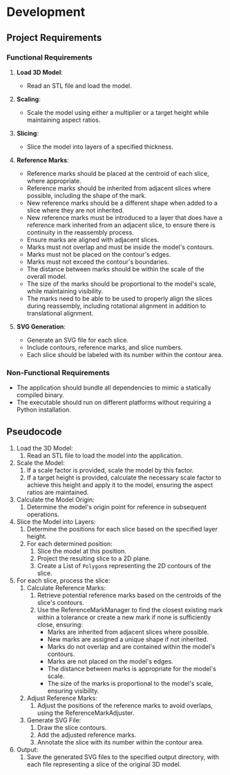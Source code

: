 # Development

## Project Requirements

### Functional Requirements

1. **Load 3D Model**:
    - Read an STL file and load the model.

2. **Scaling**:
    - Scale the model using either a multiplier or a target height while maintaining aspect ratios.

3. **Slicing**:
    - Slice the model into layers of a specified thickness.

4. **Reference Marks**:
    - Reference marks should be placed at the centroid of each slice, where appropriate.
    - Reference marks should be inherited from adjacent slices where possible, including the shape of the mark.
    - New reference marks should be a different shape when added to a slice where they are not inherited.
    - New reference marks must be introduced to a layer that does have a reference mark inherited from an adjacent slice, to ensure there is continuity in the reassembly process.
    - Ensure marks are aligned with adjacent slices.
    - Marks must not overlap and must be inside the model's contours.
    - Marks must not be placed on the contour's edges.
    - Marks must not exceed the contour's boundaries.
    - The distance between marks should be within the scale of the overall model.
    - The size of the marks should be proportional to the model's scale, while maintaining visibility.
    - The marks need to be able to be used to properly align the slices during reassembly, including rotational alignment in addition to translational alignment.

5. **SVG Generation**:
    - Generate an SVG file for each slice.
    - Include contours, reference marks, and slice numbers.
    - Each slice should be labeled with its number within the contour area.

### Non-Functional Requirements

- The application should bundle all dependencies to mimic a statically compiled binary.
- The executable should run on different platforms without requiring a Python installation.

## Pseudocode

1. Load the 3D Model:
    1. Read an STL file to load the model into the application.
2. Scale the Model:
    1. If a scale factor is provided, scale the model by this factor.
    2. If a target height is provided, calculate the necessary scale factor to achieve this height and apply it to the model, ensuring the aspect ratios are maintained.
3. Calculate the Model Origin:
    1. Determine the model's origin point for reference in subsequent operations.
4. Slice the Model into Layers:
    1. Determine the positions for each slice based on the specified layer height.
    2. For each determined position:
        1. Slice the model at this position.
        2. Project the resulting slice to a 2D plane.
        3. Create a List of `Polygon`s representing the 2D contours of the slice.
5. For each slice, process the slice:
    1. Calculate Reference Marks:
        1. Retrieve potential reference marks based on the centroids of the slice's contours.
        2. Use the ReferenceMarkManager to find the closest existing mark within a tolerance or create a new mark if none is sufficiently close, ensuring:
           * Marks are inherited from adjacent slices where possible.
           * New marks are assigned a unique shape if not inherited.
           * Marks do not overlap and are contained within the model's contours.
           * Marks are not placed on the model's edges.
           * The distance between marks is appropriate for the model's scale.
           * The size of the marks is proportional to the model's scale, ensuring visibility.
    2. Adjust Reference Marks:
        1. Adjust the positions of the reference marks to avoid overlaps, using the ReferenceMarkAdjuster.
    3. Generate SVG File:
        1. Draw the slice contours.
        2. Add the adjusted reference marks.
        3. Annotate the slice with its number within the contour area.
6. Output:
    1. Save the generated SVG files to the specified output directory, with each file representing a slice of the original 3D model.